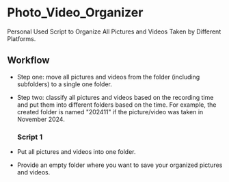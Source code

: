 # Photo_Video_Organizer
Personal Used Script to Organize All Pictures and Videos Taken by Different Platforms.

## Workflow
- Step one: move all pictures and videos from the folder (including subfolders) to a single one folder.
- Step two: classify all pictures and videos based on the recording time and put them into different folders based on the time. For example, the created folder is named "202411" if the picture/video was taken in November 2024.

  ### Script 1
- Put all pictures and videos into one folder.
- Provide an empty folder where you want to save your organized pictures and videos.

